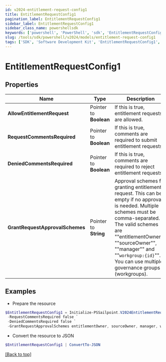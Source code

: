 ```yaml
---
id: v2024-entitlement-request-config1
title: EntitlementRequestConfig1
pagination_label: EntitlementRequestConfig1
sidebar_label: EntitlementRequestConfig1
sidebar_class_name: powershellsdk
keywords: ['powershell', 'PowerShell', 'sdk', 'EntitlementRequestConfig1', 'V2024EntitlementRequestConfig1'] 
slug: /tools/sdk/powershell/v2024/models/entitlement-request-config1
tags: ['SDK', 'Software Development Kit', 'EntitlementRequestConfig1', 'V2024EntitlementRequestConfig1']
---
```



# EntitlementRequestConfig1

## Properties

Name | Type | Description | Notes
------------ | ------------- | ------------- | -------------
**AllowEntitlementRequest** |  Pointer to **Boolean** | If this is true, entitlement requests are allowed. | [optional] [default to $false]
**RequestCommentsRequired** |  Pointer to **Boolean** | If this is true, comments are required to submit entitlement requests. | [optional] [default to $false]
**DeniedCommentsRequired** |  Pointer to **Boolean** | If this is true, comments are required to reject entitlement requests. | [optional] [default to $false]
**GrantRequestApprovalSchemes** |  Pointer to **String** | Approval schemes for granting entitlement request. This can be empty if no approval is needed. Multiple schemes must be comma-separated. The valid schemes are ""entitlementOwner"", ""sourceOwner"", ""manager"" and ""`workgroup:{id}`"". You can use multiple governance groups (workgroups).  | [optional] [default to "sourceOwner"]

## Examples

- Prepare the resource
```powershell
$EntitlementRequestConfig1 = Initialize-PSSailpoint.V2024EntitlementRequestConfig1  -AllowEntitlementRequest true `
 -RequestCommentsRequired false `
 -DeniedCommentsRequired false `
 -GrantRequestApprovalSchemes entitlementOwner, sourceOwner, manager, workgroup:2c918084660f45d6016617daa9210584
```

- Convert the resource to JSON
```powershell
$EntitlementRequestConfig1 | ConvertTo-JSON
```


[[Back to top]](#) 

